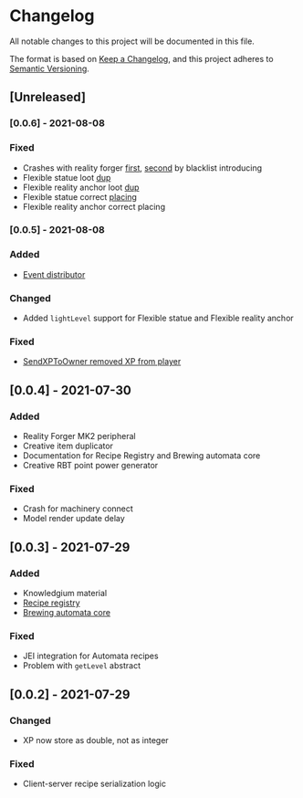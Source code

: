 # Changelog
All notable changes to this project will be documented in this file.

The format is based on [Keep a Changelog](https://keepachangelog.com/en/1.0.0/),
and this project adheres to [Semantic Versioning](https://semver.org/spec/v2.0.0.html).

## [Unreleased]

### [0.0.6] - 2021-08-08

### Fixed

- Crashes with reality forger [first](https://github.com/SirEdvin/ProgressivePeripherals/issues/27), [second](https://github.com/SirEdvin/ProgressivePeripherals/issues/26) by blacklist introducing
- Flexible statue loot [dup](https://github.com/SirEdvin/ProgressivePeripherals/issues/28)
- Flexible reality anchor loot [dup](https://github.com/SirEdvin/ProgressivePeripherals/issues/25)
- Flexible statue correct [placing](https://github.com/SirEdvin/ProgressivePeripherals/issues/29)
- Flexible reality anchor correct placing

### [0.0.5] - 2021-08-08

### Added

- [Event distributor](https://github.com/SirEdvin/ProgressivePeripherals/issues/13)

### Changed

- Added `lightLevel` support for Flexible statue and Flexible reality anchor

### Fixed

- [SendXPToOwner removed XP from player](https://github.com/SirEdvin/ProgressivePeripherals/issues/24)

## [0.0.4] - 2021-07-30

### Added

- Reality Forger MK2 peripheral
- Creative item duplicator
- Documentation for Recipe Registry and Brewing automata core
- Creative RBT point power generator

### Fixed

- Crash for machinery connect
- Model render update delay

## [0.0.3] - 2021-07-29

### Added

- Knowledgium material
- [Recipe registry](https://github.com/SirEdvin/ProgressivePeripherals/issues/15)
- [Brewing automata core](https://github.com/SirEdvin/ProgressivePeripherals/issues/11)

### Fixed

- JEI integration for Automata recipes
- Problem with `getLevel` abstract

## [0.0.2] - 2021-07-29

### Changed

- XP now store as double, not as integer

### Fixed

- Client-server recipe serialization logic

